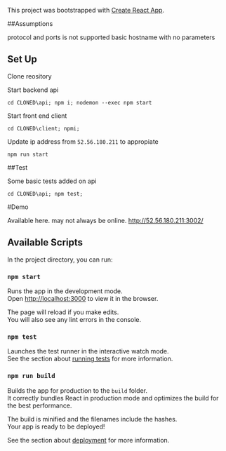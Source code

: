 This project was bootstrapped with [Create React App](https://github.com/facebook/create-react-app).

##Assumptions

protocol and ports is not supported
basic hostname with no parameters



## Set Up

Clone reository

Start backend api

`cd CLONED\api; npm i; nodemon --exec npm start`

Start front end client

`cd CLONED\client; npmi;`

Update ip address from `52.56.180.211` to appropiate

`npm run start`


##Test

Some basic tests added on api

`cd CLONED\api; npm test;`

#Demo 

Available here. may not always be online. http://52.56.180.211:3002/


## Available Scripts

In the project directory, you can run:

### `npm start`

Runs the app in the development mode.<br>
Open [http://localhost:3000](http://localhost:3000) to view it in the browser.

The page will reload if you make edits.<br>
You will also see any lint errors in the console.

### `npm test`

Launches the test runner in the interactive watch mode.<br>
See the section about [running tests](https://facebook.github.io/create-react-app/docs/running-tests) for more information.

### `npm run build`

Builds the app for production to the `build` folder.<br>
It correctly bundles React in production mode and optimizes the build for the best performance.

The build is minified and the filenames include the hashes.<br>
Your app is ready to be deployed!

See the section about [deployment](https://facebook.github.io/create-react-app/docs/deployment) for more information.


